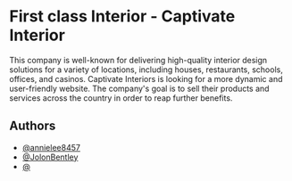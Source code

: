 
# First class Interior - Captivate Interior

This company is well-known for delivering high-quality interior design solutions for a variety of locations, including houses, restaurants, schools, offices, and casinos. Captivate Interiors is looking for a more dynamic and user-friendly website. The company's goal is to sell their products and services across the country in order to reap further benefits.
 
 
## Authors

- [@annielee8457](https://www.github.com/annielee8457)
- [@JolonBentley](https://github.com/jolonbentley)
- [@](https://www.github.com/annielee8457)

